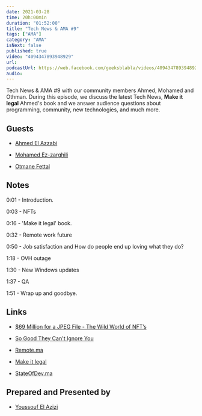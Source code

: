 ```yaml
---
date: 2021-03-28
time: 20h:00min
duration: "01:52:00"
title: "Tech News & AMA #9"
tags: ["AMA"]
category: "AMA"
isNext: false
published: true
video: "4094347893948929"
url:
podcastUrl: https://web.facebook.com/geeksblabla/videos/4094347893948929
audio:
---
```


Tech News & AMA #9 with our community members Ahmed, Mohamed and Othman. During this episode, we discuss the latest Tech News, **Make it legal** Ahmed's book and we answer audience questions about programming, community, new technologies, and much more.

## Guests

- [Ahmed El Azzabi](https://mylink.fyi/elazzabi)

- [Mohamed Ez-zarghili](https://www.facebook.com/mohamed.ezzarghili)

- [Otmane Fettal](https://www.facebook.com/otmane.fettal)

## Notes

0:01 - Introduction.

0:03 - NFTs

0:16 - 'Make it legal' book.

0:32 - Remote work future

0:50 - Job satisfaction and How do people end up loving what they do?

1:18 - OVH outage

1:30 - New Windows updates

1:37 - QA

1:51 - Wrap up and goodbye.

## Links

- [\$69 Million for a JPEG File - The Wild World of NFT’s](https://www.youtube.com/watch?v=x3nmAX3gAlw)

- [So Good They Can't Ignore You](https://www.amazon.com/Good-They-Cant-Ignore-You/dp/1455509124)

- [Remote.ma](https://remote.ma/)

- [Make it legal](https://makeitlegal.ma/)

- [StateOfDev.ma](https://stateofdev.ma)

## Prepared and Presented by

- [Youssouf El Azizi](https://elazizi.com/)
